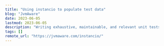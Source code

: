 ```yaml
---
title: "Using instancio to populate test data"
blog: "JvmAware"
date: 2023-06-05
lastmod: 2023-06-05
description: "Writing exhaustive, maintainable, and relevant unit tests are essential to the software delivery lifecycle. But it can quickly become a tedious task, especially while working with large message payloads with a significant number of attributes. Moreover, the relevant test data is governed by many factors, like patterns, mandatory or optional attributes, and value ranges, to name a few. One option is to source this data directly from production or a production-like environment, but depending on the application you are working on, using actual production-like data for testing may not be the best option always due to various data governance rules."
tags: []
remote_url: "https://jvmaware.com/instancio/"
---
```

